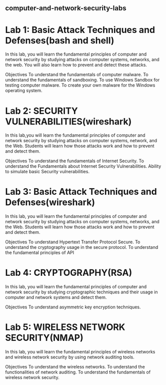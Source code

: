 ## computer-and-network-security-labs
# Lab 1: Basic Attack Techniques and Defenses(bash and shell)
In this lab, you will learn the fundamental principles of computer and network security by studying attacks on computer systems, networks, and the web. You will also learn how to prevent and detect these attacks.

Objectives
To understand the fundamentals of computer malware.
To understand the fundamentals of sandboxing.
To use Windows Sandbox for testing computer malware.
To create your own malware for the Windows operating system.


# Lab 2: SECURITY VULNERABILITIES(wireshark)
In this lab,you will learn the fundamental principles of computer and network security by studying attacks on computer systems, network, and the Web. Students will learn how those attacks work and how to prevent
and detect them.

Objectives
To understand the fundamentals of Internet Security.
To understand the Fundamentals about Internet Security Vulnerabilities.
Ability to simulate basic Security vulnerabilities.



# Lab 3: Basic Attack Techniques and Defenses(wireshark)
In this lab, you will learn the fundamental principles of computer and network security by studying attacks on computer systems, networks, and the Web. Students will learn how those attacks work and how to prevent
and detect them.

Objectives
To understand Hypertext Transfer Protocol Secure.
To understand the cryptography usage in the secure protocol.
To understand the fundamental principles of API 


# Lab 4: CRYPTOGRAPHY(RSA)
In this lab, you will learn the fundamental principles of computer and network security by studying cryptographic techniques and their usage in computer and network systems and detect them.

Objectives
To understand asymmetric key encryption techniques.


# Lab 5: WIRELESS NETWORK SECURITY(NMAP)
In this lab, you will learn the fundamental principles of wireless networks and wireless network security by using network auditing tools.

Objectives
To understand the wireless networks.
To understand the functionalities of network auditing.
To understand the fundamentals of wireless network security.

